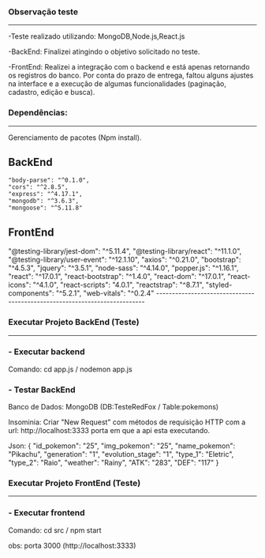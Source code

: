 ### Observação teste
_____________________
-Teste realizado utilizando:
MongoDB,Node.js,React.js

-BackEnd:
Finalizei atingindo o objetivo solicitado no teste.

-FrontEnd:
Realizei a integração com o backend e está apenas retornando os registros do banco.
Por conta do prazo de entrega, faltou alguns ajustes na interface e a execução de algumas funcionalidades (paginação, cadastro, edição e busca).

### Dependências:
-----------------
Gerenciamento de pacotes (Npm install).

## BackEnd
    "body-parse": "^0.1.0",
    "cors": "^2.8.5",
    "express": "^4.17.1",
    "mongodb": "^3.6.3",
    "mongoose": "^5.11.8"

## FrontEnd
"@testing-library/jest-dom": "^5.11.4",
    "@testing-library/react": "^11.1.0",
    "@testing-library/user-event": "^12.1.10",
    "axios": "^0.21.0",
    "bootstrap": "^4.5.3",
    "jquery": "^3.5.1",
    "node-sass": "^4.14.0",
    "popper.js": "^1.16.1",
    "react": "^17.0.1",
    "react-bootstrap": "^1.4.0",
    "react-dom": "^17.0.1",
    "react-icons": "^4.1.0",
    "react-scripts": "4.0.1",
    "reactstrap": "^8.7.1",
    "styled-components": "^5.2.1",
    "web-vitals": "^0.2.4"
    --------------------------------------------------------------------------
### Executar Projeto BackEnd (Teste)
____________________________________
### - Executar backend
  Comando: cd app.js / nodemon app.js

###  - Testar BackEnd
  Banco de Dados: MongoDB (DB:TesteRedFox / Table:pokemons)

  Insominia: Criar "New Request" com métodos de requisição HTTP com a url: http://localhost:3333 porta em que a api esta executando.

  Json:
  {
	"id_pokemon": "25",
	"img_pokemon": "25",
	"name_pokemon": "Pikachu",
  "generation": "1",
  "evolution_stage": "1",
  "type_1": "Eletric",
  "type_2": "Raio",
	"weather": "Rainy",
  "ATK": "283",
  "DEF": "117"
}

### Executar Projeto FrontEnd (Teste)
_____________________________________

### - Executar frontend
  Comando: cd src / npm start

  obs: porta 3000 (http://localhost:3333)